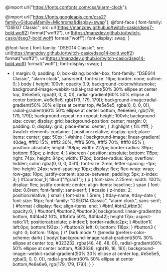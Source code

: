 @import url("https://fonts.cdnfonts.com/css/alarm-clock");

@import url("https://fonts.googleapis.com/css2?family=Gidugu&family=Michroma&display=swap");
@font-face {
  font-family: "DSEG7 Classic";
  src: url(https://manzdev.github.io/twitch-casio/dseg7-bold.woff2)
      format("woff2"),
    url(https://manzdev.github.io/twitch-casio/dseg7-bold.woff) format("woff");
  font-display: swap;
}

@font-face {
  font-family: "DSEG14 Classic";
  src: url(https://manzdev.github.io/twitch-casio/dseg14-bold.woff2)
      format("woff2"),
    url(https://manzdev.github.io/twitch-casio/dseg14-bold.woff) format("woff");
  font-display: swap;
}
* {
  margin: 0;
  padding: 0;
  box-sizing: border-box;
  font-family: "DSEG14 Classic", "alarm clock", sans-serif;
  font-size: 16px;
  border: none;
  outline: 0;
}
body {
  height: 100vh;
  opacity:0.9;
  background-color:whitesmoke;
    background-image:-webkit-radial-gradient(50% 30% ellipse at center top, #e5e5e5, rgba(0, 0, 0, 0)),
radial-gradient(60% 50% ellipse at center bottom, #e6e6e6, rgb(179, 179, 179));
  background-image:radial-gradient(50% 30% ellipse at center top, #e5e5e5, rgba(0, 0, 0, 0)),
radial-gradient(60% 50% ellipse at center bottom, #e6e6e6, rgb(179, 179, 179));
  background-repeat: no-repeat;
  height: 100vh;
  background-size: cover;
  display: grid;
  background-position: center;
  margin: 0;
  padding: 0;
  display: grid;
  place-items: center;
}
.highlight {
  fill: #fff;
}
#watch-elements-container {
  position: relative;
    display: grid;
  place-items: center;
  gap: 50px;
}
#shine {
  background-image: linear-gradient(
    40deg,
    #fff0 15%,
    #fff2 30%,
    #fff6 50%,
    #fff2 70%,
    #fff0 85%
  );
  position: absolute;
  height: 198px;
  width: 227px;
  border-radius: 39px;
  bottom: 63px;
  z-index: 4;
}
#screen {
  position: absolute;
  bottom: 115px;
  right: 74px;
  height: 84px;
  width: 172px;
  border-radius: 9px;
  overflow: hidden;
  color: rgba(0, 0, 0, 0.61);
  font-size: 2rem;
  letter-spacing: -1px;
  line-height: 24px;
  word-spacing: 10px;
  display: flex;
  flex-wrap: wrap;
  row-gap: 10px;
  justify-content: space-between;
  padding: 5px;
  z-index: 3;
}
#Countour_1{
  fill:url("#grad1");
}
p {
  font-size: 2.25rem;
  width: 100%;
  display: flex;
  justify-content: center;
  align-items: baseline;
}
span {
  font-size: 0.8rem;
  font-family: sans-serif;
}
#casio {
  z-index: 2;
  position:relative;
}
small {
  font-size: 1.5rem;
}
#day-name,
#day-date {
  font-size: 18px;
  font-family: "DSEG14 Classic", "alarm clock", sans-serif;
}
#format {
  display: flex;
  align-items: end;
}
#btn1,#btn2,#btn3{
opacity:0;
}
#button1,#button2,#button3{
          background: linear-gradient(to bottom, #4f4a42 10%, #fbfbfa 50%, #4f4a42);
  height:17px;
  aspect-ratio:1/1;
  position:absolute;
    z-index:1;
  border-radius:2px;
}
#button1{
  left:0px;
  bottom:193px;
}
#button2{
left: 0;
bottom: 118px;
}
#button3 {
right: 0;
bottom: 118px;
}
/* Dark mode */
@media (prefers-color-scheme: dark) {
  body{
    background-image:radial-gradient(50% 30% ellipse at center top, #323232, rgba(48, 48, 48, 0)),
radial-gradient(60% 50% ellipse at center bottom, #363636, rgb(16, 16, 16));
    background-image:-webkit-radial-gradient(50% 30% ellipse at center top, #e5e5e5, rgba(0, 0, 0, 0)),
radial-gradient(60% 50% ellipse at center bottom,#e6e6e6, rgb(179, 179, 179));
  }
}
